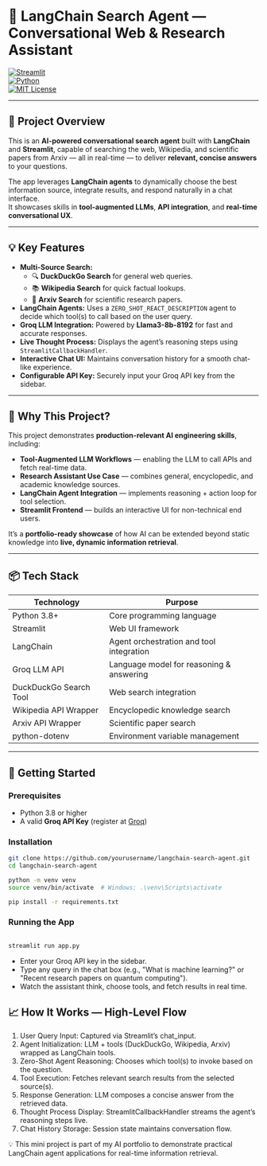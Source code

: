 # 🔎 LangChain Search Agent — Conversational Web & Research Assistant

[![Streamlit](https://img.shields.io/badge/streamlit-app-brightgreen)](https://streamlit.io/)  
[![Python](https://img.shields.io/badge/python-3.8%2B-blue)](https://www.python.org/)  
[![MIT License](https://img.shields.io/badge/license-MIT-green)](LICENSE)

---

## 🚀 Project Overview

This is an **AI-powered conversational search agent** built with **LangChain** and **Streamlit**, capable of searching the web, Wikipedia, and scientific papers from Arxiv — all in real-time — to deliver **relevant, concise answers** to your questions.

The app leverages **LangChain agents** to dynamically choose the best information source, integrate results, and respond naturally in a chat interface.  
It showcases skills in **tool-augmented LLMs**, **API integration**, and **real-time conversational UX**.

---

## 💡 Key Features

- **Multi-Source Search:**
  - 🔍 **DuckDuckGo Search** for general web queries.
  - 📚 **Wikipedia Search** for quick factual lookups.
  - 📄 **Arxiv Search** for scientific research papers.
- **LangChain Agents:** Uses a `ZERO_SHOT_REACT_DESCRIPTION` agent to decide which tool(s) to call based on the user query.
- **Groq LLM Integration:** Powered by **Llama3-8b-8192** for fast and accurate responses.
- **Live Thought Process:** Displays the agent’s reasoning steps using `StreamlitCallbackHandler`.
- **Interactive Chat UI:** Maintains conversation history for a smooth chat-like experience.
- **Configurable API Key:** Securely input your Groq API key from the sidebar.

---

## 🎯 Why This Project?

This project demonstrates **production-relevant AI engineering skills**, including:

- **Tool-Augmented LLM Workflows** — enabling the LLM to call APIs and fetch real-time data.
- **Research Assistant Use Case** — combines general, encyclopedic, and academic knowledge sources.
- **LangChain Agent Integration** — implements reasoning + action loop for tool selection.
- **Streamlit Frontend** — builds an interactive UI for non-technical end users.

It’s a **portfolio-ready showcase** of how AI can be extended beyond static knowledge into **live, dynamic information retrieval**.

---

## 📦 Tech Stack

| Technology              | Purpose                                         |
| ----------------------- | ----------------------------------------------- |
| Python 3.8+             | Core programming language                       |
| Streamlit               | Web UI framework                                |
| LangChain               | Agent orchestration and tool integration       |
| Groq LLM API            | Language model for reasoning & answering        |
| DuckDuckGo Search Tool  | Web search integration                          |
| Wikipedia API Wrapper   | Encyclopedic knowledge search                   |
| Arxiv API Wrapper       | Scientific paper search                         |
| python-dotenv           | Environment variable management                 |

---

## 🚀 Getting Started

### Prerequisites

- Python 3.8 or higher
- A valid **Groq API Key** (register at [Groq](https://www.groq.com/))

### Installation

```bash
git clone https://github.com/yourusername/langchain-search-agent.git
cd langchain-search-agent

python -m venv venv
source venv/bin/activate  # Windows: .\venv\Scripts\activate

pip install -r requirements.txt
```

### Running the App
```bash

streamlit run app.py

```
- Enter your Groq API key in the sidebar.
- Type any query in the chat box (e.g., "What is machine learning?" or "Recent research papers on quantum computing").
- Watch the assistant think, choose tools, and fetch results in real time.


## 📈 How It Works — High-Level Flow
1. User Query Input: Captured via Streamlit’s chat_input.
2. Agent Initialization: LLM + tools (DuckDuckGo, Wikipedia, Arxiv) wrapped as LangChain tools.
3. Zero-Shot Agent Reasoning: Chooses which tool(s) to invoke based on the question.
4. Tool Execution: Fetches relevant search results from the selected source(s).
5. Response Generation: LLM composes a concise answer from the retrieved data.
6. Thought Process Display: StreamlitCallbackHandler streams the agent’s reasoning steps live.
7. Chat History Storage: Session state maintains conversation flow.


💡 This mini project is part of my AI portfolio to demonstrate practical LangChain agent applications for real-time information retrieval.